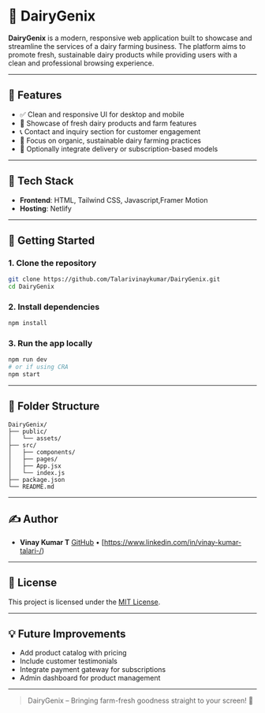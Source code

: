
# 🐄 DairyGenix

**DairyGenix** is a modern, responsive web application built to showcase and streamline the services of a dairy farming business. The platform aims to promote fresh, sustainable dairy products while providing users with a clean and professional browsing experience.

---

## 🌟 Features

- ✅ Clean and responsive UI for desktop and mobile
- 🧀 Showcase of fresh dairy products and farm features
- 📞 Contact and inquiry section for customer engagement
- 🌱 Focus on organic, sustainable dairy farming practices
- 🚚 Optionally integrate delivery or subscription-based models

---

## 🔧 Tech Stack

- **Frontend**: HTML, Tailwind CSS, Javascript,Framer Motion
- **Hosting**: Netlify

---

## 🚀 Getting Started

### 1. Clone the repository

```bash
git clone https://github.com/Talarivinaykumar/DairyGenix.git
cd DairyGenix
````

### 2. Install dependencies

```bash
npm install
```

### 3. Run the app locally

```bash
npm run dev
# or if using CRA
npm start
```

---


## 📂 Folder Structure

```
DairyGenix/
├── public/
│   └── assets/
├── src/
│   ├── components/
│   ├── pages/
│   ├── App.jsx
│   └── index.js
├── package.json
└── README.md
```

---

## ✍️ Author

* **Vinay Kumar T**
  [GitHub](https://github.com/Talarivinaykumar) • [https://www.linkedin.com/in/vinay-kumar-talari-/)

---

## 📃 License

This project is licensed under the [MIT License](LICENSE).

---

## 💡 Future Improvements

* Add product catalog with pricing
* Include customer testimonials
* Integrate payment gateway for subscriptions
* Admin dashboard for product management

---

> DairyGenix – Bringing farm-fresh goodness straight to your screen! 🥛

